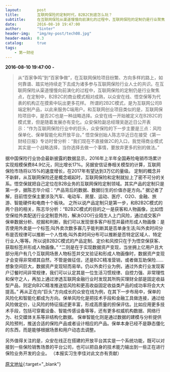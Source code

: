 ```yaml
---
layout:       post
title:        互联网保险的定制时代，B2B2C到底怎么玩？
subtitle:     在互联网保险从渠道慢慢向前演化的过程中，互联网保险的定制仍是行业聚焦点，在定制中，B2B2C的商业模式相对成熟，即：为互联网公司B端定制产品，以此来服务C端用户。
date:         2016-08-10 19:47:00
author:       "Sinter"
header-img:   "img/my-post/tech08.jpg"
header-mask:  0.3
catalog:      true
tags:
    - 第一财经
---
```


**2016-08-10 19:47:00**  **-**

> 从“百家争鸣”到“百家争做”，在互联网保险项目纷繁、方向多样的路上，如何靠谱、踏实地持续走下去成为诸多参与互联网保险行业人士的共识。在互联网保险从渠道慢慢向前演化的过程中，互联网保险的定制仍是行业聚焦点，在定制中，B2B2C的商业模式相对成熟，以众安在线、悟空保等为代表的机构正在摸索中玩出更多花样。
所谓的2B2C模式，是为互联网公司B端定制产品，以此来服务C端用户。和互联网创业项目类似的是，互联网保险项目中，是否2C也是一种战略选择。众安在线一开始被定义在B2B2C的模式里，但是随着发展亦有变化。众安保险副总经理吴逖近日公开表示：“作为互联网保险行业中的巨头，众安保险的下一步主要是三点：风险保单化、保单智能化和开放平台。”
悟空保创始人陈志华近日在接受《第一财经日报》专访时曾分析：“我们现在不直接做2C的入口，我觉得商业模式其实是一个战略选择，当你选择去做一个事情，要放弃更多的别的做法。”

据中国保险行业协会最新披露的数据显示，2016年上半年全国寿险电销市场累计实现规模保费84.9亿元，同比增长17%。另据安信证券相关模型的计算，互联网保险市场将以15%的速度增长，在2017年有望达到3万亿的量级。
定制的概念并不新鲜，从互联网保险还是概念崛起时，互联网保险和定制就扯上了密不可分的关系。悟空保就把自己定位在B2B业务的互联网保险定制领域。其实产品的定制只是第一步，据陈志华介绍：“产品背后的数据、数据衍生的价值亦是方向。”
据记者了解，目前悟空保主要涉及汽车、电动车、房屋、运动、医疗、O2O、金融、旅游、智能硬件和电商十个板块。
之所以说产品定制只是第一步，和B2B2C模式的两个目的相关，陈志华分析：“B2B2C模式的目的之一是获客和人物画像，比如悟空保给外卖配送行业定制意外险，解决O2O行业陌生人上门风险，通过成交客户保单数据分析、挖掘和判断，我们可以发现很多客户标签并最终形成人物画像：是否使用外卖是一个标签;叫外卖次数多寡几乎能判断其是否单身生活;叫外卖时间分布是否规律可以推断一个人性格;叫外卖时间分布可以推断是否特定区域人、特定行业人;等等。所以说B2B2C模式的产品定制、定价和风控只在于为悟空保获客、获取标签并形成人物画像。”
“二则是在于实现数据资产变现，当坐拥上亿用户且大部分用户有几个互联网场景人物标签并交叉验证和形成人物画像时，数据资产变现才会变得非常顺其自然，不管是做征信，还是B2C精准营销，或者做互助保险……想象空间巨大，数据资产变现轻而易举。仍以外卖行业为例，通过外卖行业发现客户订餐时间非常规律，我们可以认定其是一位生活习惯规律、自控力强、非常理性和保守之人，再加上通过渗透互联网金融行业时发现其所购买理财全部是固定收益型产品，则定向B2C精准推送低风险和更高收益固定收益类产品的成功率将会大大提高。”
再从正在向“巨头”方向成长的众安在线为例，在其下一步布局中，保单的风险化和智能化都成为方向。保单风险化是把技术手段和金融工具做连接，通过给风险做定价，让风险的特征描述更丰富，形成高质量的担保评估。比如应用更多技术手段，包括可穿戴设备、智能传感设备等等，还有更多权威机构数据、网络行为、社交媒体关系等非结构化数据。
保单智能化则是通过数据的建模与分析提供风险预判，推送合适的保险产品或者设计相应的产品。保单本身已经不是静态僵化的东西，而是能够根据场景和用户动态去调整。

另外值得关注的是，众安在线正在搭建的开放平台其实是一个系统功能，既可以对接到一些保险销售场景的平台公司，也可以把自身的技术能力输出到一些正在进行保险业务开发的企业。
（本报实习生李佳对此文亦有贡献）


[原文地址](http://www.yicai.com/news/5060471.html){:target="_blank"}


